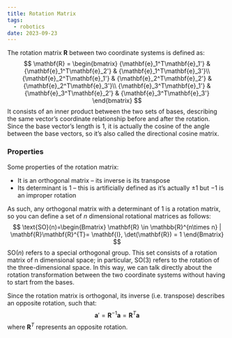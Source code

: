 ```yaml
---
title: Rotation Matrix
tags:
  - robotics
date: 2023-09-23
---
```

The rotation matrix $\mathbf{R}$ between two coordinate systems is defined as:
$$
\mathbf{R} = 
\begin{bmatrix}
{\mathbf{e}_1^T\mathbf{e}_1'} & {\mathbf{e}_1^T\mathbf{e}_2'} & {\mathbf{e}_1^T\mathbf{e}_3'}\\
{\mathbf{e}_2^T\mathbf{e}_1'} & {\mathbf{e}_2^T\mathbf{e}_2'} & {\mathbf{e}_2^T\mathbf{e}_3'}\\
{\mathbf{e}_3^T\mathbf{e}_1'} & {\mathbf{e}_3^T\mathbf{e}_2'} & {\mathbf{e}_3^T\mathbf{e}_3'}
\end{bmatrix}
$$
It consists of an inner product between the two sets of bases, describing the same vector’s coordinate relationship before and after the rotation. Since the base vector’s length is $1$, it is actually the cosine of the angle between the base vectors, so it’s also called the directional cosine matrix.
### Properties
Some properties of the rotation matrix:
- It is an orthogonal matrix – its inverse is its transpose
- Its determinant is $1$ – this is artificially defined as it’s actually $\pm 1$ but $-1$ is an improper rotation

As such, any orthogonal matrix with a determinant of $1$ is a rotation matrix, so you can define a set of $n$ dimensional rotational matrices as follows:
$$
\text{SO}(n)=\begin{Bmatrix}
\mathbf{R} \in \mathbb{R}^{n\times n} | \mathbf{R}\mathbf{R}^{T}= \mathbf{I}, \det(\mathbf{R}) = 1
\end{Bmatrix}
$$
$\text{SO}(n)$ refers to a special orthogonal group. This set consists of a rotation matrix of n dimensional space; in particular, $\text{SO}(3)$ refers to the rotation of the three-dimensional space. In this way, we can talk directly about the rotation transformation between the two coordinate systems without having to start from the bases.

Since the rotation matrix is orthogonal, its inverse (i.e. transpose) describes an opposite rotation, such that:
$$
\mathbf{a}' = \mathbf{R}^{-1}\mathbf{a}=\mathbf{R}^{T}\mathbf{a}
$$
where $\mathbf{R}^T$ represents an opposite rotation.